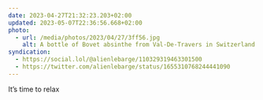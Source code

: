 ```yaml
---
date: 2023-04-27T21:32:23.203+02:00
updated: 2023-05-07T22:36:56.668+02:00
photo:
  - url: /media/photos/2023/04/27/3ff56.jpg
    alt: A bottle of Bovet absinthe from Val-De-Travers in Switzerland. The glass of the bottle is blue and the label represents a green fairy.
syndication:
  - https://social.lol/@alienlebarge/110329319463301500
  - https://twitter.com/alienlebarge/status/1655310768244441090
---
```

It’s time to relax
